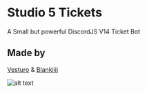 
# Studio 5 Tickets
A Small but powerful DiscordJS V14 Ticket Bot


## Made by
[Vesturo](https://github.com/vesturo) &
[Blankiiii](https://github.com/Blankiiii)

![alt text](https://img.shields.io/badge/DiscordJS-V14-green)

